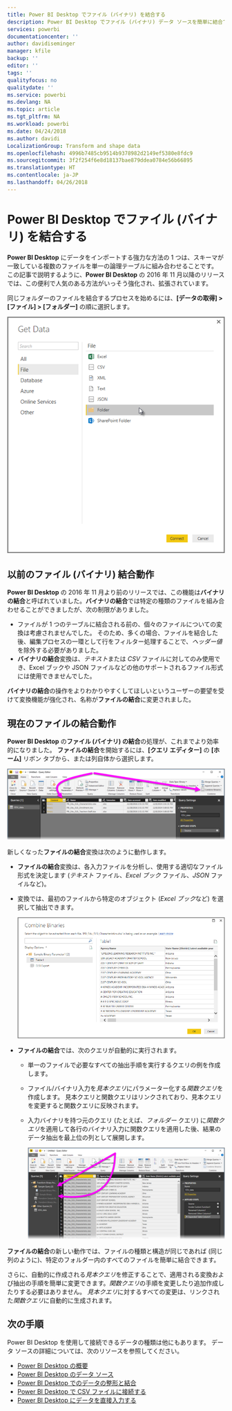 ```yaml
---
title: Power BI Desktop でファイル (バイナリ) を結合する
description: Power BI Desktop でファイル (バイナリ) データ ソースを簡単に結合できます
services: powerbi
documentationcenter: ''
author: davidiseminger
manager: kfile
backup: ''
editor: ''
tags: ''
qualityfocus: no
qualitydate: ''
ms.service: powerbi
ms.devlang: NA
ms.topic: article
ms.tgt_pltfrm: NA
ms.workload: powerbi
ms.date: 04/24/2018
ms.author: davidi
LocalizationGroup: Transform and shape data
ms.openlocfilehash: 4996b7485cb9514b9378982d2149ef5380e8fdc9
ms.sourcegitcommit: 3f2f254f6e8d18137bae879ddea0784e56b66895
ms.translationtype: HT
ms.contentlocale: ja-JP
ms.lasthandoff: 04/26/2018
---
```

# <a name="combine-files-binaries-in-power-bi-desktop"></a>Power BI Desktop でファイル (バイナリ) を結合する
**Power BI Desktop** にデータをインポートする強力な方法の 1 つは、スキーマが一致している複数のファイルを単一の論理テーブルに組み合わせることです。 この記事で説明するように、**Power BI Desktop** の 2016 年 11 月以降のリリースでは、この便利で人気のある方法がいっそう強化され、拡張されています。

同じフォルダーのファイルを結合するプロセスを始めるには、**[データの取得] > [ファイル] > [フォルダー]** の順に選択します。

![](media/desktop-combine-binaries/combine-binaries_1.png)

## <a name="previous-combine-files-binaries-behavior"></a>以前のファイル (バイナリ) 結合動作
**Power BI Desktop** の 2016 年 11 月より前のリリースでは、この機能は**バイナリの結合**と呼ばれていました。**バイナリの結合**では特定の種類のファイルを組み合わせることができましたが、次の制限がありました。

* ファイルが 1 つのテーブルに結合される前の、個々のファイルについての変換は考慮されませんでした。 そのため、多くの場合、ファイルを結合した後、編集プロセスの一環として行をフィルター処理することで、*ヘッダー値*を除外する必要がありました。
* **バイナリの結合**変換は、*テキスト*または *CSV* ファイルに対してのみ使用でき、Excel ブックや JSON ファイルなどの他のサポートされるファイル形式には使用できませんでした。

**バイナリの結合**の操作をよりわかりやすくしてほしいというユーザーの要望を受けて変換機能が強化され、名称が**ファイルの結合**に変更されました。

## <a name="current-combine-files-behavior"></a>現在のファイルの結合動作
**Power BI Desktop** の**ファイル (バイナリ) の結合**の処理が、これまでより効率的になりました。 **ファイルの結合**を開始するには、**[クエリ エディター]** の **[ホーム]** リボン タブから、または列自体から選択します。

![](media/desktop-combine-binaries/combine-binaries_2a.png)

新しくなった**ファイルの結合**変換は次のように動作します。

* **ファイルの結合**変換は、各入力ファイルを分析し、使用する適切なファイル形式を決定します (*テキスト* ファイル、*Excel ブック* ファイル、*JSON* ファイルなど)。
* 変換では、最初のファイルから特定のオブジェクト (*Excel ブック*など) を選択して抽出できます。
  
  ![](media/desktop-combine-binaries/combine-binaries_3.png)
* **ファイルの結合**では、次のクエリが自動的に実行されます。
  
  * 単一のファイルで必要なすべての抽出手順を実行するクエリの例を作成します。
  * ファイル/バイナリ入力を*見本クエリ*にパラメーター化する*関数クエリ*を作成します。 見本クエリと関数クエリはリンクされており、見本クエリを変更すると関数クエリに反映されます。
  * 入力バイナリを持つ元のクエリ (たとえば、*フォルダー* クエリ) に*関数クエリ*を適用して各行のバイナリ入力に関数クエリを適用した後、結果のデータ抽出を最上位の列として展開します。
    
    ![](media/desktop-combine-binaries/combine-binaries_4.png)

**ファイルの結合**の新しい動作では、ファイルの種類と構造が同じであれば (同じ列のように)、特定のフォルダー内のすべてのファイルを簡単に結合できます。

さらに、自動的に作成される*見本クエリ*を修正することで、適用される変換および抽出の手順を簡単に変更できます。*関数クエリ*の手順を変更したり追加作成したりする必要はありません。 *見本クエリ*に対するすべての変更は、リンクされた*関数クエリ*に自動的に生成されます。

## <a name="next-steps"></a>次の手順
Power BI Desktop を使用して接続できるデータの種類は他にもあります。 データ ソースの詳細については、次のリソースを参照してください。

* [Power BI Desktop の概要](desktop-getting-started.md)
* [Power BI Desktop のデータ ソース](desktop-data-sources.md)
* [Power BI Desktop でのデータの整形と結合](desktop-shape-and-combine-data.md)
* [Power BI Desktop で CSV ファイルに接続する](desktop-connect-csv.md)   
* [Power BI Desktop にデータを直接入力する](desktop-enter-data-directly-into-desktop.md)   

